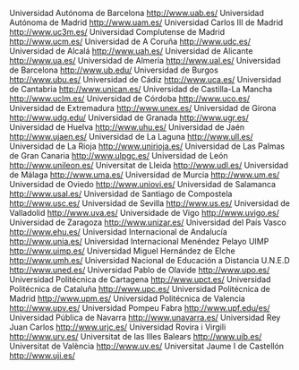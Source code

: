 Universidad Autónoma de Barcelona http://www.uab.es/ 
Universidad Autónoma de Madrid http://www.uam.es/ 
Universidad Carlos III de Madrid http://www.uc3m.es/ 
Universidad Complutense de Madrid http://www.ucm.es/ 
Universidad de A Coruña http://www.udc.es/ 
Universidad de Alcalá http://www.uah.es/ 
Universidad de Alicante http://www.ua.es/ 
Universidad de Almería http://www.ual.es/ 
Universidad de Barcelona http://www.ub.edu/ 
Universidad de Burgos http://www.ubu.es/ 
Universidad de Cádiz http://www.uca.es/ 
Universidad de Cantabria http://www.unican.es/ 
Universidad de Castilla-La Mancha http://www.uclm.es/ 
Universidad de Córdoba http://www.uco.es/ 
Universidad de Extremadura http://www.unex.es/ 
Universidad de Girona http://www.udg.edu/ 
Universidad de Granada http://www.ugr.es/ 
Universidad de Huelva http://www.uhu.es/ 
Universidad de Jaén http://www.ujaen.es/ 
Universidad de La Laguna http://www.ull.es/ 
Universidad de La Rioja http://www.unirioja.es/ 
Universidad de Las Palmas de Gran Canaria http://www.ulpgc.es/ 
Universidad de León http://www.unileon.es/ 
Universitat de Lleida http://www.udl.es/ 
Universidad de Málaga http://www.uma.es/ 
Universidad de Murcia http://www.um.es/ 
Universidad de Oviedo http://www.uniovi.es/ 
Universidad de Salamanca http://www.usal.es/ 
Universidad de Santiago de Compostela http://www.usc.es/ 
Universidad de Sevilla http://www.us.es/ 
Universidad de Valladolid http://www.uva.es/ 
Universidade de Vigo http://www.uvigo.es/ 
Universidad de Zaragoza http://www.unizar.es/ 
Universidad del País Vasco http://www.ehu.es/ 
Universidad Internacional de Andalucía http://www.unia.es/ 
Universidad Internacional Menéndez Pelayo UIMP http://www.uimp.es/ 
Universidad Miguel Hernández de Elche http://www.umh.es/ 
Universidad Nacional de Educación a Distancia U.N.E.D http://www.uned.es/ 
Universidad Pablo de Olavide http://www.upo.es/ 
Universidad Politécnica de Cartagena http://www.upct.es/ 
Universidad Politécnica de Cataluña http://www.upc.es/ 
Universidad Politécnica de Madrid http://www.upm.es/ 
Universidad Politécnica de Valencia http://www.upv.es/ 
Universidad Pompeu Fabra http://www.upf.edu/es/ 
Universidad Pública de Navarra http://www.unavarra.es/ 
Universidad Rey Juan Carlos http://www.urjc.es/ 
Universidad Rovira i Virgili http://www.urv.es/ 
Universitat de las Illes Balears http://www.uib.es/ 
Universitat de València http://www.uv.es/ 
Universitat Jaume I de Castellón http://www.uji.es/